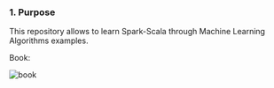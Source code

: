 ### 1. Purpose
This repository allows to learn Spark-Scala through Machine Learning Algorithms examples. 

Book:

![book](https://user-images.githubusercontent.com/37953610/58999181-5b03e100-87fc-11e9-8622-0727f57e5a6d.JPG)
     
     

